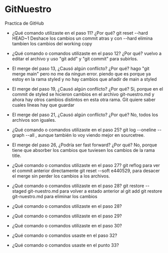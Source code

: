 # GitNuestro
Practica de GitHub

- ¿Qué comando utilizaste en el paso 11? ¿Por qué?
git reset --hard HEAD~1
Deshace los cambios un commit atras y con --hard elimina tambien los cambios del working copy

- ¿Qué comando o comandos utilizaste en el paso 12? ¿Por qué?
vuelvo a editar el archivo y uso "git add" y "git commit" para subirlos.

- El merge del paso 13, ¿Causó algún conflicto? ¿Por qué?
hago "git merge main" pero no me da ningun error. piendo que es porque ya estoy en la rama styled y no hay cambios que añadir de main a styled

- El merge del paso 19, ¿Causó algún conflicto? ¿Por qué?
Si, porque en el commit de styled se hicieron cambios en el archivo git-nuestro.md y ahora hay otros cambios distintos en esta otra rama. Git quiere saber cuales líneas hay que guardar

- El merge del paso 21, ¿Causó algún conflicto? ¿Por qué?
No, todos los archivos son iguales.

- ¿Qué comando o comandos utilizaste en el paso 25?
git log --oneline --graph --all , aunque también lo voy viendo mejor en sourcetree.

- El merge del paso 26, ¿Podría ser fast forward? ¿Por qué?
No, porque tiene que absorber los cambios que tuviesen los cambios de la rama title.

- ¿Qué comando o comandos utilizaste en el paso 27?
 git reflog para ver el commit anterior directamente
 git reset --soft e440529, para desacer el merge sin perder los cambios a los archivos.

- ¿Qué comando o comandos utilizaste en el paso 28?
git restore --staged git-nuestro.md para volver a estado anterior al git add
git restore git-nuestro.md para eliminar los cambios
- ¿Qué comando o comandos utilizaste en el paso 28?
- ¿Qué comando o comandos utilizaste en el paso 29?
- ¿Qué comando o comandos utilizaste en el paso 30?
- ¿Qué comando o comandos usaste en el paso 32?
- ¿Qué comando o comandos usaste en el punto 33?